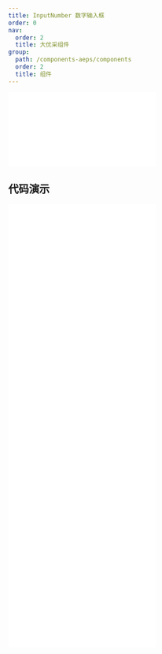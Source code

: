 ```yaml
---
title: InputNumber 数字输入框
order: 0
nav:
  order: 2
  title: 大优采组件
group:
  path: /components-aeps/components
  order: 2
  title: 组件
---
```


<div>
<embed src="@docs-common/input-number/index.md"></embed>
</div>
        
## 代码演示

<Row gutter=8>

  <Col span=12>
    
  <div class="code-box"><embed src="@abiz-rc-aeps/input-number/demo/basic-input-number-aeps.md"></embed></div>
          
  <div class="code-box"><embed src="@abiz-rc-aeps/input-number/demo/disabled-input-number-aeps.md"></embed></div>
          
  <div class="code-box"><embed src="@abiz-rc-aeps/input-number/demo/size-input-number-aeps.md"></embed></div>
          
  </Col>
          
  <Col span=12>
    
  <div class="code-box"><embed src="@abiz-rc-aeps/input-number/demo/digit-input-number-aeps.md"></embed></div>
          
  <div class="code-box"><embed src="@abiz-rc-aeps/input-number/demo/formatter-input-number-aeps.md"></embed></div>
          
  </Col>
          
</Row>
        
<div><embed src="@docs-common/input-number/index-api.md"></embed><div>
        